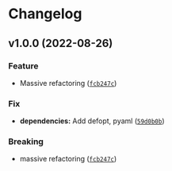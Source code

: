 # Changelog

<!--next-version-placeholder-->

## v1.0.0 (2022-08-26)
### Feature
* Massive refactoring ([`fcb247c`](https://github.com/crs4/flatehr/commit/fcb247c608d3f79afd23468ca89fb48d9cc83d64))

### Fix
* **dependencies:** Add defopt, pyaml ([`59d0b0b`](https://github.com/crs4/flatehr/commit/59d0b0b44817e354be11942ddc0ff3ca6d5bbd73))

### Breaking
* massive refactoring ([`fcb247c`](https://github.com/crs4/flatehr/commit/fcb247c608d3f79afd23468ca89fb48d9cc83d64))
